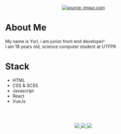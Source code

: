 <p align="center">
<a href="https://imgur.com/dDyEmZq"><img src="https://i.imgur.com/dDyEmZq.png" title="source: imgur.com" /></a>
</p>

# About Me
My name is Yuri, i am junior front end developer!
<br />
I am 18 years old, science computer student at UTFPR

# Stack

- HTML
- CSS & SCSS
- Javascript
- React
- VueJs

<br />
<br />

 <p align="center">
  <a target="_blank" href="https://github.com/hyperyuri/">
    <img src="https://img.shields.io/badge/-GITHUB-black?style=for-the-badge&logo=github" />
  </a>
  <a target="_blank" href="https://www.linkedin.com/in/yuri-alves-miguel-985790198/">
    <img src="https://img.shields.io/badge/-LINKEDIN-black?style=for-the-badge&logo=linkedin" />
  </a>
   <a target="_blank" href="https://twitter.com/Yalvesmiguel">
    <img src="https://img.shields.io/badge/-TWITTER-black?style=for-the-badge&logo=twitter&logoColor=white" />
  </a>
</p>

